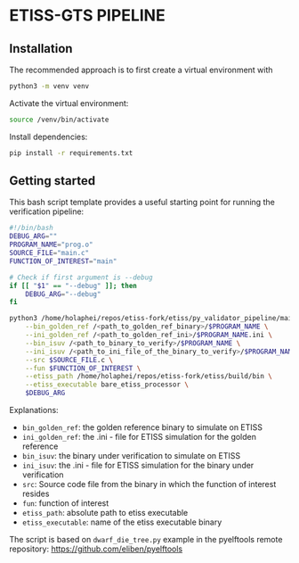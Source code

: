 # ETISS-GTS PIPELINE

  

## Installation 

The recommended approach is to first create a virtual environment with 
```bash
python3 -m venv venv
```
Activate the virtual environment:

```bash
source /venv/bin/activate
```

Install dependencies:
```bash
pip install -r requirements.txt
```

## Getting started

This bash script template provides a useful starting point for running the verification pipeline:

```bash 
#!/bin/bash
DEBUG_ARG=""
PROGRAM_NAME="prog.o"
SOURCE_FILE="main.c"
FUNCTION_OF_INTEREST="main"

# Check if first argument is --debug
if [[ "$1" == "--debug" ]]; then
    DEBUG_ARG="--debug"
fi

python3 /home/holaphei/repos/etiss-fork/etiss/py_validator_pipeline/main.py \
    --bin_golden_ref /<path_to_golden_ref_binary>/$PROGRAM_NAME \
    --ini_golden_ref /<path_to_golden_ref_ini>/$PROGRAM_NAME.ini \
    --bin_isuv /<path_to_binary_to_verify>/$PROGRAM_NAME \
    --ini_isuv /<path_to_ini_file_of_the_binary_to_verify>/$PROGRAM_NAME.ini \
    --src $SOURCE_FILE.c \
    --fun $FUNCTION_OF_INTEREST \
    --etiss_path /home/holaphei/repos/etiss-fork/etiss/build/bin \
    --etiss_executable bare_etiss_processor \
    $DEBUG_ARG
```

Explanations:
- `bin_golden_ref`: the golden reference binary to simulate on ETISS
- `ini_golden_ref`: the .ini - file for ETISS simulation for the golden reference
- `bin_isuv`: the binary under verification to simulate on ETISS
- `ini_isuv`: the .ini - file for ETISS simulation for the binary under verification
- `src`: Source code file from the binary in which the function of interest resides
- `fun`: function of interest
- `etiss_path`: absolute path to etiss executable
- `etiss_executable`: name of the etiss executable binary



The script is based on `dwarf_die_tree.py` example in the pyelftools remote repository: https://github.com/eliben/pyelftools

